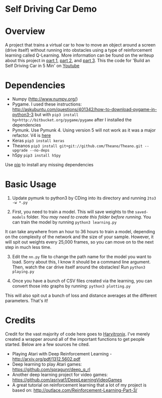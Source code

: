 # Self Driving Car Demo

Overview
============
A project that trains a virtual car to how to move an object around a screen (drive itself) without running into obstacles using a type of reinforcement learning called Q-Learning. More information can be found on the writeup about this project in [part 1](https://medium.com/@harvitronix/using-reinforcement-learning-in-python-to-teach-a-virtual-car-to-avoid-obstacles-6e782cc7d4c6), [part 2](https://medium.com/@harvitronix/reinforcement-learning-in-python-to-teach-a-virtual-car-to-avoid-obstacles-part-2-93e614fcd238#.vbakopk4o), and [part 3](https://medium.com/@harvitronix/reinforcement-learning-in-python-to-teach-an-rc-car-to-avoid-obstacles-part-3-a1d063ac962f). This the code for 'Build an Self Driving Car in 5 Min' on [Youtube](https://youtu.be/hBedCdzCoWM)

Dependencies
============

* Numpy (http://www.numpy.org/)
* Pygame. I used these instructions: http://askubuntu.com/questions/401342/how-to-download-pygame-in-python3-3 but with ```pip3 install hg+http://bitbucket.org/pygame/pygame``` after I installed the dependencies
* Pymunk. Use Pymunk 4. Using version 5 will not work as it was a major refactor. V4 is [here](https://github.com/viblo/pymunk/releases/tag/pymunk-4.0.0)
* Keras ```pip3 install keras```
* Theanos ```pip3 install git+git://github.com/Theano/Theano.git --upgrade --no-deps```
* h5py ```pip3 install h5py```

Use [pip](https://pypi.python.org/pypi/pip) to install any missing dependencies

Basic Usage
===========

1. Update pymunk to python3 by CDing into its directory and running  ```2to3 -w *.py```

2. First, you need to train a model. This will save weights to the `saved-models` folder. *You may need to create this folder before running*. You can train the model by running `python3 learning.py`

It can take anywhere from an hour to 36 hours to train a model, depending on the complexity of the network and the size of your sample. However, it will spit out weights every 25,000 frames, so you can move on to the next step in much less time.

3. Edit the `nn.py` file to change the path name for the model you want to load. Sorry about this, I know it should be a command line argument. Then, watch the car drive itself around the obstacles! Run `python3 playing.py`

4. Once you have a bunch of CSV files created via the learning, you can convert those into graphs by running: `python3 plotting.py`

This will also spit out a bunch of loss and distance averages at the different parameters. That's it! 

Credits
===========
Credit for the vast majority of code here goes to [Harvitronix](https://github.com/harvitronix/reinforcement-learning-car). I've merely created a wrapper around all of the important functions to get people started. Below are a few sources he cited. 

- Playing Atari with Deep Reinforcement Learning - http://arxiv.org/pdf/1312.5602.pdf
- Deep learning to play Atari games: https://github.com/spragunr/deep_q_rl
- Another deep learning project for video games: https://github.com/asrivat1/DeepLearningVideoGames
- A great tutorial on reinforcement learning that a lot of my project is based on: http://outlace.com/Reinforcement-Learning-Part-3/
